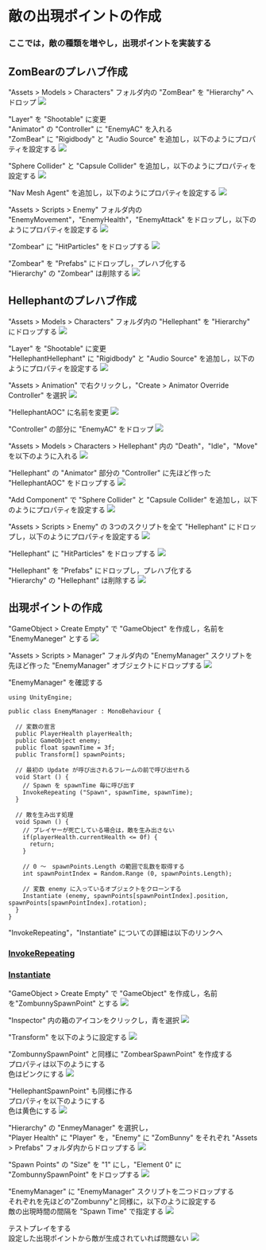 # 敵の出現ポイントの作成
### ここでは，敵の種類を増やし，出現ポイントを実装する
## ZomBearのプレハブ作成
"Assets > Models > Characters" フォルダ内の "ZomBear" を "Hierarchy" へドロップ
<img src="../img/Spawning-Enemies/drop-zombear.png">

"Layer" を "Shootable" に変更<br>
"Animator" の "Controller" に "EnemyAC" を入れる<br>
"ZomBear" に "Rigidbody" と "Audio Source" を追加し，以下のようにプロパティを設定する
<img src="../img/Spawning-Enemies/zombear-add-rigidbody-audio.png">

"Sphere Collider" と "Capsule Collider" を追加し，以下のようにプロパティを設定する
<img src="../img/Spawning-Enemies/zombear-add-sphere-capsule.png">

"Nav Mesh Agent" を追加し，以下のようにプロパティを設定する
<img src="../img/Spawning-Enemies/zombear-add-navmesh.png">

"Assets > Scripts > Enemy" フォルダ内の "EnemyMovement"，"EnemyHealth"，"EnemyAttack" をドロップし，以下のようにプロパティを設定する
<img src="../img/Spawning-Enemies/zombear-add-scripts.png">

"Zombear" に "HitParticles" をドロップする
<img src="../img/Spawning-Enemies/zombear-drop-hitparticle.png">

"Zombear" を "Prefabs" にドロップし，プレハブ化する<br>
"Hierarchy" の "Zombear" は削除する
<img src="../img/Spawning-Enemies/zombear-drop-prefabs.png">

## Hellephantのプレハブ作成
"Assets > Models > Characters" フォルダ内の "Hellephant" を "Hierarchy" にドロップする
<img src="../img/Spawning-Enemies/drop-hellephant.png">

"Layer" を "Shootable" に変更<br>
"HellephantHellephant" に "Rigidbody" と "Audio Source" を追加し，以下のようにプロパティを設定する
<img src="../img/Spawning-Enemies/hellephant-add-rigidbody-audio.png">

"Assets > Animation" で右クリックし，"Create > Animator Override Controller" を選択
<img src="../img/Spawning-Enemies/create-AOC.png">

"HellephantAOC" に名前を変更
<img src="../img/Spawning-Enemies/rename-AOC.png">

"Controller" の部分に "EnemyAC" をドロップ
<img src="../img/Spawning-Enemies/drop-enemyAC.png">

"Assets > Models > Characters > Hellephant" 内の "Death"，"Idle"，"Move" を以下のように入れる
<img src="../img/Spawning-Enemies/drop-state.png">

"Hellephant" の "Animator" 部分の "Controller" に先ほど作った "HellephantAOC" をドロップする
<img src="../img/Spawning-Enemies/drop-hellephantAOC.png">

"Add Component" で "Sphere Collider" と "Capsule Collider" を追加し，以下のようにプロパティを設定する
<img src="../img/Spawning-Enemies/hellephant-add-sphere-capsule.png">

"Assets > Scripts > Enemy" の 3つのスクリプトを全て "Hellephant" にドロップし，以下のようにプロパティを設定する
<img src="../img/Spawning-Enemies/hellephant-add-scripts.png">

"Hellephant" に "HitParticles" をドロップする
<img src="../img/Spawning-Enemies/hellephant-drop-particles.png">

"Hellephant" を "Prefabs" にドロップし，プレハブ化する<br>
"Hierarchy" の "Hellephant" は削除する
<img src="../img/Spawning-Enemies/drop-hellephant-prefabs.png">

## 出現ポイントの作成
"GameObject > Create Empty" で "GameObject" を作成し，名前を "EnemyManeger" とする
<img src="../img/Spawning-Enemies/create-enemy-manager.png">

"Assets > Scripts > Manager" フォルダ内の "EnemyManager" スクリプトを先ほど作った "EnemyManager" オブジェクトにドロップする
<img src="../img/Spawning-Enemies/drop-enemy-manager.png">

"EnemyManager" を確認する
```
using UnityEngine;

public class EnemyManager : MonoBehaviour {

  // 変数の宣言
  public PlayerHealth playerHealth;
  public GameObject enemy;
  public float spawnTime = 3f;
  public Transform[] spawnPoints;

  // 最初の Update が呼び出されるフレームの前で呼び出せれる
  void Start () { 
    // Spawn を spawnTime 毎に呼び出す
    InvokeRepeating ("Spawn", spawnTime, spawnTime);
  }

  // 敵を生み出す処理
  void Spawn () {
    // プレイヤーが死亡している場合は，敵を生み出さない
    if(playerHealth.currentHealth <= 0f) {
      return;
    }

    // 0 〜　spawnPoints.Length の範囲で乱数を取得する
    int spawnPointIndex = Random.Range (0, spawnPoints.Length);

    // 変数 enemy に入っているオブジェクトをクローンする
    Instantiate (enemy, spawnPoints[spawnPointIndex].position, spawnPoints[spawnPointIndex].rotation);
  }
}
```
"InvokeRepeating"，"Instantiate" についての詳細は以下のリンクへ
### [InvokeRepeating](https://docs.unity3d.com/ja/current/ScriptReference/MonoBehaviour.InvokeRepeating.html)
### [Instantiate](https://docs.unity3d.com/ja/current/ScriptReference/Object.Instantiate.html)
"GameObject > Create Empty" で "GameObject" を作成し，名前を"ZombunnySpawnPoint" とする
<img src="../img/Spawning-Enemies/create-ZombunnySpawnPoint.png">

"Inspector" 内の箱のアイコンをクリックし，青を選択
<img src="../img/Spawning-Enemies/select-blue.png">

"Transform" を以下のように設定する
<img src="../img/Spawning-Enemies/ZombunnySpawnPoint-transform.png">

"ZombunnySpawnPoint" と同様に "ZombearSpawnPoint" を作成する<br>
プロパティは以下のようにする<br>
色はピンクにする
<img src="../img/Spawning-Enemies/create-ZombearSpawnPoint.png">

"HellephantSpawnPoint" も同様に作る<br>
プロパティを以下のようにする<br>
色は黄色にする
<img src="../img/Spawning-Enemies/create-HellephantSpawnPoint.png">

"Hierarchy" の "EnmeyManager" を選択し，<br>
"Player Health" に "Player" を，"Enemy" に "ZomBunny" をそれぞれ "Assets > Prefabs" フォルダ内からドロップする
<img src="../img/Spawning-Enemies/drop-player-zombunny.png">

"Spawn Points" の "Size" を "1" にし，"Element 0" に "ZombunnySpawnPoint" をドロップする
<img src="../img/Spawning-Enemies/drop-ZombunnySpawnPoint.png">

"EnemyManager" に "EnemyManager" スクリプトを二つドロップする<br>
それぞれを先ほどの"Zombunny"と同様に，以下のように設定する<br>
敵の出現時間の間隔を "Spawn Time" で指定する
<img src="../img/Spawning-Enemies/drop-spawn-points.png">

テストプレイをする<br>
設定した出現ポイントから敵が生成されていれば問題ない
<img src="../img/Spawning-Enemies/test-play.png">
